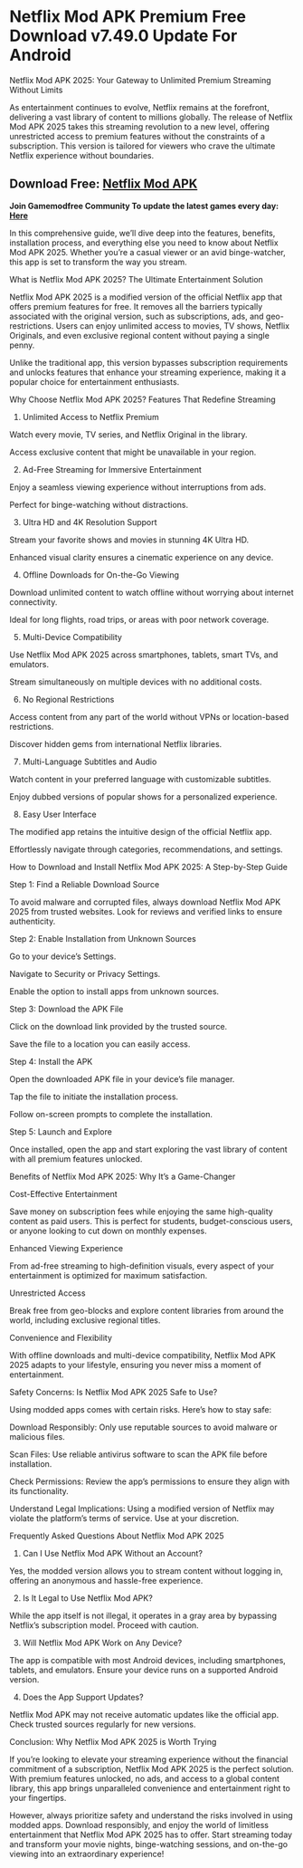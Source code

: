 # Netflix Mod APK Premium Free Download v7.49.0 Update For Android
Netflix Mod APK 2025: Your Gateway to Unlimited Premium Streaming Without Limits

As entertainment continues to evolve, Netflix remains at the forefront, delivering a vast library of content to millions globally. The release of Netflix Mod APK 2025 takes this streaming revolution to a new level, offering unrestricted access to premium features without the constraints of a subscription. This version is tailored for viewers who crave the ultimate Netflix experience without boundaries.

## Download Free: [Netflix Mod APK](https://gamemodfree.com/en)

**Join Gamemodfree Community To update the latest games every day: [Here](https://t.me/gamemodfreecom)**

In this comprehensive guide, we’ll dive deep into the features, benefits, installation process, and everything else you need to know about Netflix Mod APK 2025. Whether you’re a casual viewer or an avid binge-watcher, this app is set to transform the way you stream.

What is Netflix Mod APK 2025? The Ultimate Entertainment Solution

Netflix Mod APK 2025 is a modified version of the official Netflix app that offers premium features for free. It removes all the barriers typically associated with the original version, such as subscriptions, ads, and geo-restrictions. Users can enjoy unlimited access to movies, TV shows, Netflix Originals, and even exclusive regional content without paying a single penny.

Unlike the traditional app, this version bypasses subscription requirements and unlocks features that enhance your streaming experience, making it a popular choice for entertainment enthusiasts.

Why Choose Netflix Mod APK 2025? Features That Redefine Streaming

1. Unlimited Access to Netflix Premium

Watch every movie, TV series, and Netflix Original in the library.

Access exclusive content that might be unavailable in your region.

2. Ad-Free Streaming for Immersive Entertainment

Enjoy a seamless viewing experience without interruptions from ads.

Perfect for binge-watching without distractions.

3. Ultra HD and 4K Resolution Support

Stream your favorite shows and movies in stunning 4K Ultra HD.

Enhanced visual clarity ensures a cinematic experience on any device.

4. Offline Downloads for On-the-Go Viewing

Download unlimited content to watch offline without worrying about internet connectivity.

Ideal for long flights, road trips, or areas with poor network coverage.

5. Multi-Device Compatibility

Use Netflix Mod APK 2025 across smartphones, tablets, smart TVs, and emulators.

Stream simultaneously on multiple devices with no additional costs.

6. No Regional Restrictions

Access content from any part of the world without VPNs or location-based restrictions.

Discover hidden gems from international Netflix libraries.

7. Multi-Language Subtitles and Audio

Watch content in your preferred language with customizable subtitles.

Enjoy dubbed versions of popular shows for a personalized experience.

8. Easy User Interface

The modified app retains the intuitive design of the official Netflix app.

Effortlessly navigate through categories, recommendations, and settings.

How to Download and Install Netflix Mod APK 2025: A Step-by-Step Guide

Step 1: Find a Reliable Download Source

To avoid malware and corrupted files, always download Netflix Mod APK 2025 from trusted websites. Look for reviews and verified links to ensure authenticity.

Step 2: Enable Installation from Unknown Sources

Go to your device’s Settings.

Navigate to Security or Privacy Settings.

Enable the option to install apps from unknown sources.

Step 3: Download the APK File

Click on the download link provided by the trusted source.

Save the file to a location you can easily access.

Step 4: Install the APK

Open the downloaded APK file in your device’s file manager.

Tap the file to initiate the installation process.

Follow on-screen prompts to complete the installation.

Step 5: Launch and Explore

Once installed, open the app and start exploring the vast library of content with all premium features unlocked.

Benefits of Netflix Mod APK 2025: Why It’s a Game-Changer

Cost-Effective Entertainment

Save money on subscription fees while enjoying the same high-quality content as paid users. This is perfect for students, budget-conscious users, or anyone looking to cut down on monthly expenses.

Enhanced Viewing Experience

From ad-free streaming to high-definition visuals, every aspect of your entertainment is optimized for maximum satisfaction.

Unrestricted Access

Break free from geo-blocks and explore content libraries from around the world, including exclusive regional titles.

Convenience and Flexibility

With offline downloads and multi-device compatibility, Netflix Mod APK 2025 adapts to your lifestyle, ensuring you never miss a moment of entertainment.

Safety Concerns: Is Netflix Mod APK 2025 Safe to Use?

Using modded apps comes with certain risks. Here’s how to stay safe:

Download Responsibly: Only use reputable sources to avoid malware or malicious files.

Scan Files: Use reliable antivirus software to scan the APK file before installation.

Check Permissions: Review the app’s permissions to ensure they align with its functionality.

Understand Legal Implications: Using a modified version of Netflix may violate the platform’s terms of service. Use at your discretion.

Frequently Asked Questions About Netflix Mod APK 2025

1. Can I Use Netflix Mod APK Without an Account?

Yes, the modded version allows you to stream content without logging in, offering an anonymous and hassle-free experience.

2. Is It Legal to Use Netflix Mod APK?

While the app itself is not illegal, it operates in a gray area by bypassing Netflix’s subscription model. Proceed with caution.

3. Will Netflix Mod APK Work on Any Device?

The app is compatible with most Android devices, including smartphones, tablets, and emulators. Ensure your device runs on a supported Android version.

4. Does the App Support Updates?

Netflix Mod APK may not receive automatic updates like the official app. Check trusted sources regularly for new versions.

Conclusion: Why Netflix Mod APK 2025 is Worth Trying

If you’re looking to elevate your streaming experience without the financial commitment of a subscription, Netflix Mod APK 2025 is the perfect solution. With premium features unlocked, no ads, and access to a global content library, this app brings unparalleled convenience and entertainment right to your fingertips.

However, always prioritize safety and understand the risks involved in using modded apps. Download responsibly, and enjoy the world of limitless entertainment that Netflix Mod APK 2025 has to offer. Start streaming today and transform your movie nights, binge-watching sessions, and on-the-go viewing into an extraordinary experience!
